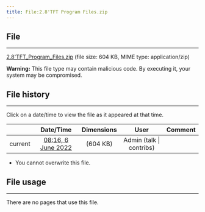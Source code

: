 ```yaml
---
title: File:2.8'TFT Program Files.zip
---
```


## File
--------

[2.8'TFT_Program_Files.zip](https://wiki.elecrow.com/images/c/c4/2.8%27TFT_Program_Files.zip) (file size: 604 KB, MIME type: application/zip)

**Warning:** This file type may contain malicious code. By executing it, your system may be compromised.

## File history
--------

Click on a date/time to view the file as it appeared at that time.

|         |                          Date/Time                           | Dimensions  |                             User                             | Comment |
| :-----: | :----------------------------------------------------------: | :---------: | :----------------------------------------------------------: | :-----: |
| current | [08:16, 6 June 2022](https://wiki.elecrow.com/images/c/c4/2.8%27TFT_Program_Files.zip) | (604 KB) | Admin (talk \| contribs) |         |

- You cannot overwrite this file.

## File usage
--------

There are no pages that use this file.